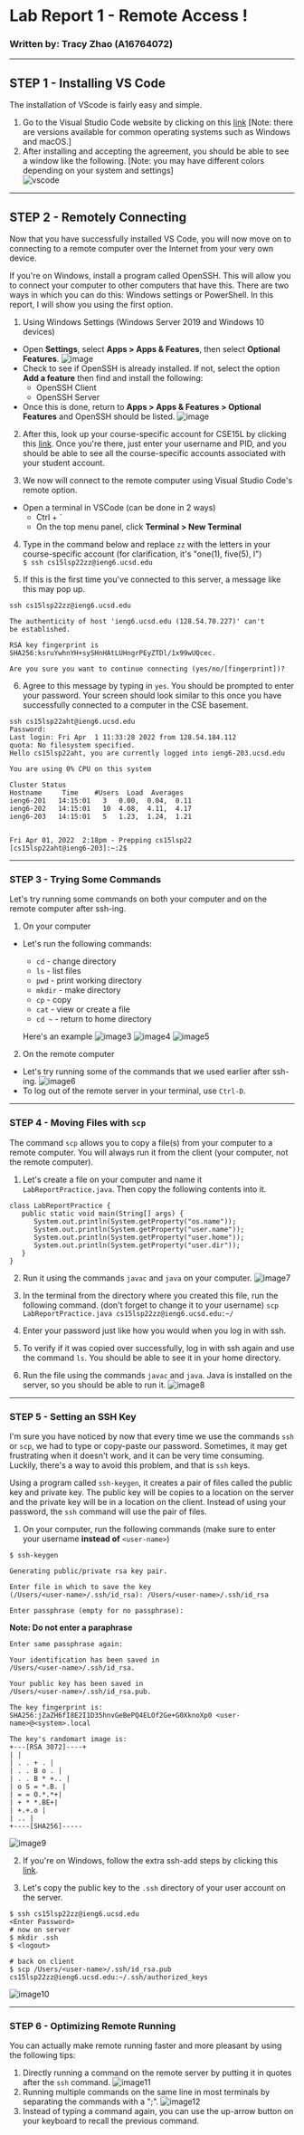 # Lab Report 1 - Remote Access !
### Written by: Tracy Zhao (A16764072)

---

## STEP 1 - Installing VS Code <br>
The installation of VScode is fairly easy and simple.
1. Go to the Visual Studio Code website by clicking on this [link](https://code.visualstudio.com/) [Note: there are versions available for common operating systems such as Windows and macOS.]
2. After installing and accepting the agreement, you should be able to see a window like the following. [Note: you may have different colors depending on your system and settings]<br>
![vscode](vscode.png)

---

## STEP 2 - Remotely Connecting
Now that you have successfully installed VS Code, you will now move on to connecting to a remote computer over the Internet from your very own device. 

If you're on Windows, install a program called OpenSSH. This will allow you to connect your computer to other computers that have this. There are two ways in which you can do this: Windows settings or PowerShell. In this report, I will show you using the first option.

1. Using Windows Settings (Windows Server 2019 and Windows 10 devices)
* Open **Settings**, select **Apps > Apps & Features**, then select **Optional Features**. ![image](appsfeatures_LI.jpg)
* Check to see if OpenSSH is already installed. If not, select the option **Add a feature** then find and install the following:<br>
  * OpenSSH Client
  * OpenSSH Server
* Once this is done, return to **Apps > Apps & Features > Optional Features** and OpenSSH should be listed. ![image](installationsopenssh.jpg)

2. After this, look up your course-specific account for CSE15L by clicking this [link](https://sdacs.ucsd.edu/~icc/index.php). Once you're there, just enter your username and PID, and you should be able to see all the course-specific accounts associated with your student account.

3. We now will connect to the remote computer using Visual Studio Code's remote option. 
* Open a terminal in VSCode (can be done in 2 ways) <br>
  - Ctrl + `
  - On the top menu panel, click **Terminal > New Terminal**

4. Type in the command below and replace `zz` with the letters in your course-specific account (for clarification, it's "one(1), five(5), l")<br>
`$ ssh cs15lsp22zz@ieng6.ucsd.edu`


5. If this is the first time you've connected to this server, a message like this may pop up.

```
ssh cs15lsp22zz@ieng6.ucsd.edu

The authenticity of host 'ieng6.ucsd.edu (128.54.70.227)' can't
be established.

RSA key fingerprint is
SHA256:ksruYwhnYH+sySHnHAtLUHngrPEyZTDl/1x99wUQcec.

Are you sure you want to continue connecting (yes/no/[fingerprint])?
```

6. Agree to this message by typing in `yes`. You should be prompted to enter your password. Your screen should look similar to this once you have successfully connected to a computer in the CSE basement. <br>
```
ssh cs15lsp22aht@ieng6.ucsd.edu
Password:
Last login: Fri Apr  1 11:33:28 2022 from 128.54.184.112
quota: No filesystem specified.
Hello cs15lsp22aht, you are currently logged into ieng6-203.ucsd.edu

You are using 0% CPU on this system

Cluster Status
Hostname     Time    #Users  Load  Averages
ieng6-201   14:15:01   3   0.00,  0.04,  0.11
ieng6-202   14:15:01   10  4.08,  4.11,  4.17
ieng6-203   14:15:01   5   1.23,  1.24,  1.21


Fri Apr 01, 2022  2:18pm - Prepping cs15lsp22
[cs15lsp22aht@ieng6-203]:~:2$
```

---

### STEP 3 - Trying Some Commands
Let's try running some commands on both your computer and on the remote computer after ssh-ing. 

1. On your computer
* Let's run the following commands:
  * `cd` - change directory
  * `ls` - list files
  * `pwd` - print working directory
  * `mkdir` - make directory
  * `cp` - copy 
  * `cat` - view or create a file
  * `cd ~` - return to home directory

  Here's an example 
  ![image3](commands1.png)
  ![image4](commands2.png)
  ![image5](commands3.png)
2. On the remote computer
* Let's try running some of the commands that we used earlier after ssh-ing. 
![image6](sshcommands.png)
* To log out of the remote server in your terminal, use `Ctrl-D`.

---

### STEP 4 - Moving Files with `scp`
The command `scp` allows you to copy a file(s) from your computer to a remote computer. You will always run it from the client (your computer, not the remote computer). <br>
1. Let's create a file on your computer and name it `LabReportPractice.java`. Then copy the following contents into it.
```
class LabReportPractice {
   public static void main(String[] args) {
      System.out.println(System.getProperty("os.name"));
      System.out.println(System.getProperty("user.name"));
      System.out.println(System.getProperty("user.home"));
      System.out.println(System.getProperty("user.dir"));
   }
}
```

2. Run it using the commands `javac` and `java` on your computer.
![image7](createfile.png)

3. In the terminal from the directory where you created this file, run the following command. (don't forget to change it to your username)
`scp LabReportPractice.java cs15lsp22zz@ieng6.ucsd.edu:~/`

4. Enter your password just like how you would when you log in with ssh. 

5. To verify if it was copied over successfully, log in with ssh again and use the command `ls`. You should be able to see it in your home directory.

6. Run the file using the commands `javac` and `java`. Java is installed on the server, so you should be able to run it. 
![image8](scp2.png)

---

### STEP 5 - Setting an SSH Key
I'm sure you have noticed by now that every time we use the commands `ssh` or `scp`, we had to type or copy-paste our password. Sometimes, it may get frustrating when it doesn't work, and it can be very time consuming. Luckily, there's a way to avoid this problem, and that is `ssh` keys. 

Using a program called `ssh-keygen`, it creates a pair of files called the public key and private key. The public key will be copies to a location on the server and the private key will be in a location on the client. Instead of using your password, the `ssh` command will use the pair of files.  

1. On your computer, run the following commands (make sure to enter your username **instead of** `<user-name>`)
```
$ ssh-keygen

Generating public/private rsa key pair.

Enter file in which to save the key
(/Users/<user-name>/.ssh/id_rsa): /Users/<user-name>/.ssh/id_rsa

Enter passphrase (empty for no passphrase):
```

**Note: Do not enter a paraphrase** <br>

```
Enter same passphrase again:

Your identification has been saved in
/Users/<user-name>/.ssh/id_rsa.

Your public key has been saved in
/Users/<user-name>/.ssh/id_rsa.pub.

The key fingerprint is:
SHA256:jZaZH6fI8E2I1D35hnvGeBePQ4ELOf2Ge+G0XknoXp0 <user-name>@<system>.local

The key's randomart image is:
+---[RSA 3072]----+
| |
| . . + . |
| . . B o . |
| . . B * +.. |
| o S = *.B. |
| = = O.*.*+|
| + * *.BE+|
| +.+.o |
| .. |
+----[SHA256]-----
```
![image9](ssh-keygen.png)

2. If you're on Windows, follow the extra ssh-add steps by clicking this [link](https://docs.microsoft.com/en-us/windows-server/administration/openssh/openssh_keymanagement#user-key-generation).

3. Let's copy the public key to the `.ssh` directory of your user account on the server.
```
$ ssh cs15lsp22zz@ieng6.ucsd.edu
<Enter Password>
# now on server
$ mkdir .ssh
$ <logout>

# back on client
$ scp /Users/<user-name>/.ssh/id_rsa.pub
cs15lsp22zz@ieng6.ucsd.edu:~/.ssh/authorized_keys
```
![image10](sshkey2.png)

---

### STEP 6 - Optimizing Remote Running
You can actually make remote running faster and more pleasant by using the following tips:
1. Directly running a command on the remote server by putting it in quotes after the `ssh` command.
![image11](pleasant1.png)
2. Running multiple commands on the same line in most terminals by separating the commands with a ";".
![image12](pleasant2.png)
3. Instead of typing a command again, you can use the up-arrow button on your keyboard to recall the previous command.






 


